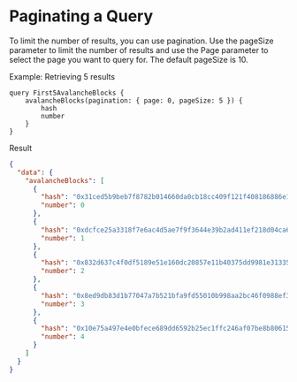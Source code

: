 # Paginating a Query

To limit the number of results, you can use pagination. Use the pageSize parameter to limit the number of results and
use the Page parameter to select the page you want to query for. The default pageSize is 10.

Example: Retrieving 5 results

```gql
query First5AvalancheBlocks {
    avalancheBlocks(pagination: { page: 0, pageSize: 5 }) {
        hash
        number
    }
}
```

Result

```json
{
  "data": {
    "avalancheBlocks": [
      {
        "hash": "0x31ced5b9beb7f8782b014660da0cb18cc409f121f408186886e1ca3e8eeca96b",
        "number": 0
      },
      {
        "hash": "0xdcfce25a3318f7e6ac4d5ae7f9f3644e39b2ad411ef218d04ca65fec4a1bf737",
        "number": 1
      },
      {
        "hash": "0x832d637c4f0df5189e51e160dc20857e11b40375dd9981e31335d8e00beed9e1",
        "number": 2
      },
      {
        "hash": "0x8ed9db83d1b77047a7b521bfa9fd55010b998aa2bc46f0988ef3cf7ff70a6145",
        "number": 3
      },
      {
        "hash": "0x10e75a497e4e0bfece689dd6592b25ec1ffc246af07be8b806155dfc8076173a",
        "number": 4
      }
    ]
  }
}
```
